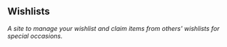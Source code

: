 ## Wishlists

*A site to manage your wishlist and claim items from others' wishlists for special occasions.*